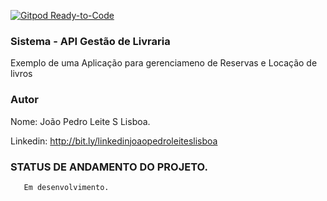 [![Gitpod Ready-to-Code](https://img.shields.io/badge/Gitpod-Ready--to--Code-blue?logo=gitpod)](https://gitpod.io/#https://github.com/IronJhon/system_bibliotec) 


### Sistema - API Gestão de Livraria 
Exemplo de uma Aplicação para gerenciameno de Reservas e Locação de livros


### Autor

Nome: João Pedro Leite S Lisboa.

Linkedin: http://bit.ly/linkedinjoaopedroleiteslisboa


### STATUS DE ANDAMENTO DO PROJETO.

	   Em desenvolvimento.

